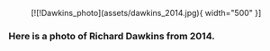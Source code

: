 <figure markdown>
 [![!Dawkins_photo](assets/dawkins_2014.jpg){ width="500" }]
</figure>

### Here is a photo of Richard Dawkins from 2014.
